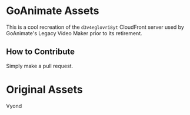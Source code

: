 # GoAnimate Assets
This is a cool recreation of the `d3v4eglovri8yt` CloudFront server used by GoAnimate's Legacy Video Maker prior to its retirement.
## How to Contribute
Simply make a pull request.


# Original Assets
Vyond

